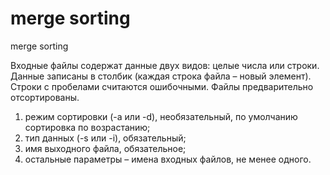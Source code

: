 # merge sorting
merge sorting

Входные файлы содержат данные двух видов: целые числа или строки. Данные записаны
в столбик (каждая строка файла – новый элемент). Строки с пробелами считаются ошибочными. Файлы предварительно
отсортированы.

1. режим сортировки (-a или -d), необязательный, по умолчанию сортировка по возрастанию;
2. тип данных (-s или -i), обязательный;
3. имя выходного файла, обязательное;
4. остальные параметры – имена входных файлов, не менее одного.
